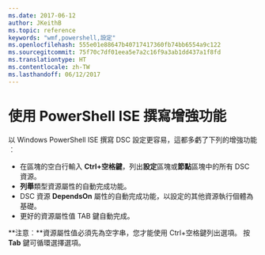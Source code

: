 ```yaml
---
ms.date: 2017-06-12
author: JKeithB
ms.topic: reference
keywords: "wmf,powershell,設定"
ms.openlocfilehash: 555e01e88647b40717417360fb74bb6554a9c122
ms.sourcegitcommit: 75f70c7df01eea5e7a2c16f9a3ab1dd437a1f8fd
ms.translationtype: HT
ms.contentlocale: zh-TW
ms.lasthandoff: 06/12/2017
---
```

<a id="authoring-improvements-using-powershell-ise" class="xliff"></a>
# 使用 PowerShell ISE 撰寫增強功能

以 Windows PowerShell ISE 撰寫 DSC 設定更容易，這都多虧了下列的增強功能︰

- 在區塊的空白行輸入 **Ctrl+空格鍵**，列出**設定**區塊或**節點**區塊中的所有 DSC 資源。
- **列舉**類型資源屬性的自動完成功能。
- DSC 資源 **DependsOn** 屬性的自動完成功能，以設定的其他資源執行個體為基礎。
- 更好的資源屬性值 TAB 鍵自動完成。

**注意︰**資源屬性值必須先為空字串，您才能使用 Ctrl+空格鍵列出選項。 按 **Tab** 鍵可循環選擇選項。


